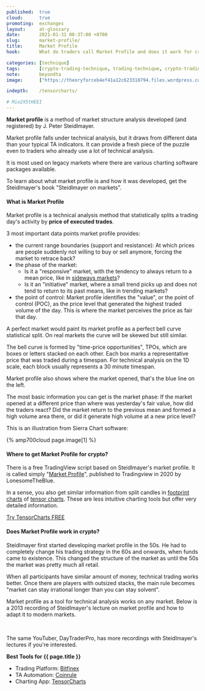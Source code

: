 ```yaml
---
published:  true
cloud:      true
promoting:  exchanges
layout:     at-glossary
date:       2021-01-31 08:37:00 +0700
slug:       market-profile/
title:      Market Profile
hook:       What do traders call Market Profile and does it work for crypto trading?

categories: [technique]
tags:       [crypto-trading-technique, trading-technique, crypto-trading-strategy, tensorcharts, bitfinex]
note:       beyondta
image:      ["https://theoryforceb4ef41a12c623318794.files.wordpress.com/2021/01/profile.png", "https://theoryforceb4ef41a12c623318794.files.wordpress.com/2021/01/screenshot-2021-01-31-at-10.39.13-pm.png"]

indepth:    /tensorcharts/

# Mio2X5tHEEI
---
```


**Market profile** is a method of market structure analysis developed (and registered) by J. Peter Steidlmayer.

Market profile falls under technical analysis, but it draws from different data than your typical TA indicators. It can provide a fresh piece of the puzzle even to traders who already use a lot of technical analysis.

It is most used on legacy markets where there are various charting software packages available.

To learn about what market profile is and how it was developed, get the Steidlmayer's book "Steidlmayer on markets".

<!--more-->

#### What is Market Profile

Market profile is a technical analysis method that statistically splits a trading day's activity by **price of executed trades**.

3 most important data points market profile provides:

* the current range boundaries (support and resistance): At which prices are people suddenly not willing to buy or sell anymore, forcing the market to retrace back?
* the phase of the market:
  - Is it a "responsive" market, with the tendency to always return to a mean price, like in [sideways markets](/glossary/sideways/)?
  - Is it an "initiative" market, where a small trend picks up and does not tend to return to its past means, like in trending markets?
* the point of control: Market profile identifies the "value", or the point of control (POC), as the price level that generated the highest traded volume of the day. This is where the market perceives the price as fair that day.


A perfect market would paint its market profile as a perfect bell curve statistical split. On real markets the curve will be skewed but still similar.

The bell curve is formed by "time-price opportunities", TPOs, which are boxes or letters stacked on each other. Each box marks a representative price that was traded during a timespan. For technical analysis on the 1D scale, each block usually represents a 30 minute timespan.

Market profile also shows where the market opened, that's the blue line on the left.

The most basic information you can get is the market phase: If the market opened at a different price than where was yesterday's fair value, how did the traders react? Did the market return to the previous mean and formed a high volume area there, or did it generate high volume at a new price level?

This is an illustration from Sierra Chart software:

{% amp700cloud page.image[1] %}

#### Where to get Market Profile for crypto?

There is a free TradingView script based on Steidlmayer's market profile. It is called simply "[Market Profile](https://www.tradingview.com/script/y914yEGg-Market-Profile/)", published to Tradingview in 2020 by LonesomeTheBlue.

In a sense, you also get similar information from split candles in [footprint charts](/glossary/footprint-trading/) of [tensor charts](/tensorcharts/). These are less intuitive charting tools but offer very detailed information.

<p><a class="btn" href="https://bit.ly/at-tc-2020">Try TensorCharts FREE</a></p>

#### Does Market Profile work in crypto?

Steidlmayer first started developing market profile in the 50s. He had to completely change his trading strategy in the 60s and onwards, when funds came to existence. This changed the structure of the market as until the 50s the market was pretty much all retail.

When all participants have similar amount of money, technical trading works better. Once there are players with outsized stacks, the main rule becomes "market can stay irrational longer than you can stay solvent".

Market profile as a tool for technical analysis works on any market. Below is a 2013 recording of Steidlmayer's lecture on market profile and how to adapt it to modern markets.

<amp-youtube
          data-videoid="Mio2X5tHEEI"
          layout="responsive"
          width="700" height="360">
</amp-youtube>

<br>


The same YouTuber, DayTraderPro, has more recordings with Steidlmayer's lectures if you're interested.


**Best Tools for {{ page.title }}**

* Trading Platform: [Bitfinex](http://bit.ly/at-bfx-banner2020)
* TA Automation: [Coinrule](http://bit.ly/coinrulebot)
* Charting App: [TensorCharts](https://bit.ly/at-tc-2020)
